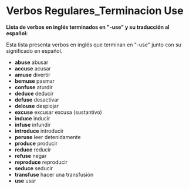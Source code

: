 # Verbos Regulares_Terminacion Use



**Lista de verbos en inglés terminados en "-use" y su traducción al español:**

Esta lista presenta verbos en inglés que terminan en "-use" junto con su significado en español.

*   **abuse**    abusar
*   **accuse**    acusar
*   **amuse**    divertir
*   **bemuse**    pasmar
*   **confuse**    aturdir
*   **deduce**    deducir
*   **defuse**    desactivar
*   **delouse**    despiojar
*   **excuse**    excusar   excusa (sustantivo)
*   **induce**    inducir
*   **infuse**    infundir
*   **introduce**    introducir
*   **peruse**    leer detenidamente
*   **produce**    producir
*   **reduce**    reducir
*   **refuse**    negar
*   **reproduce**    reproducir
*   **seduce**    seducir
*   **transfuse**    hacer una transfusión
*   **use**    usar

